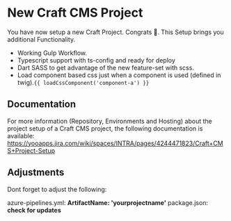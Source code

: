 # New Craft CMS Project

You have now setup a new Craft Project. Congrats 🥳.
This Setup brings you additional Functionality.

- Working Gulp Workflow.
- Typescript support with ts-config and ready for deploy
- Dart SASS to get advantage of the new feature-set with scss.
- Load component based css just when a component is used (defined in twig).`{{ loadCssComponent('component-a') }}`

## Documentation

For more information (Repository, Environments and Hosting) about the project setup of a Craft CMS project, the
following documentation is available:
https://yooapps.jira.com/wiki/spaces/INTRA/pages/4244471823/Craft+CMS+Project-Setup

## Adjustments

Dont forget to adjust the following:

azure-pipelines.yml: **ArtifactName: 'yourprojectname'**
package.json: **check for updates**
